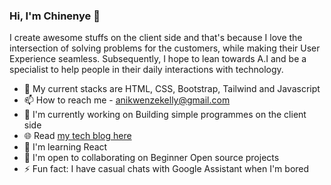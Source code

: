 ### Hi, I'm Chinenye 👋

<!--
**laskelly/laskelly** is a ✨ _special_ ✨ repository because its `README.md` (this file) appears on your GitHub profile.

Here are some ideas to get you started:

- 🔭 I’m currently working on ...
- 🌱 I’m currently learning ...
- 👯 I’m looking to collaborate on ...
- 🤔 I’m looking for help with ...
- 💬 Ask me about ...
- 📫 How to reach me: ...
- 😄 Pronouns: ...
- ⚡ Fun fact: ...
-->

I create awesome stuffs on the client side and that's because I love the intersection of solving problems for the customers, while making their User Experience seamless. Subsequently, I hope to lean towards A.I and be a specialist to help people in their daily interactions with technology.

- 💬 My current stacks are HTML, CSS, Bootstrap, Tailwind and Javascript
- 📫 How to reach me - anikwenzekelly@gmail.com
- 🚀 I'm currently working on Building simple programmes on the client side
- 🌐 Read [my tech blog here](https://kodervine.hashnode.dev/)
- 🧠 I'm learning React
- 🤝 I'm open to collaborating on Beginner Open source projects
- ⚡ Fun fact: I have casual chats with Google Assistant when I'm bored
